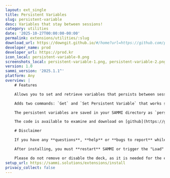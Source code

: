 ```yaml
---
layout: ext_single
title: Persistent Variables
slug: persistent-variable
desc: Variables that stay between sessions!
category: utilities
date: '2025-10-27T00:00:00-00:00'
permalink: extensions/utilities/:slug
download_url: https://downgit.github.io/#/home?url=https://github.com/prodzpod/SAMMI-Extensions/blob/main/Persistent%20Variables.sef
developer_name: prod
developer_url: https://prod.kr
icon_local: persistent-variable-0.png
screenshots_local: persistent-variable-1.png, persistent-variable-2.png, persistent-variable-3.png
version: 1.0
sammi_version: '2025.1.1^'
platform: Any
overview: |
    # Features

    Allows you to set and retrieve variables that persists between sessions, meaning it will stay even after you turn off SAMMI.

    Adds two commands: `Get` and `Set Persistent Variable` that works similarly to other get/set variable SAMMI commands.

    The persistent variables are saved in your SAMMI directory as `persistent_variables.json`.

    The code is available to examine and download on [github](https://github.com/prodzpod/SAMMI-Extensions/tree/main).

    # Disclaimer

    If you have any **questions**, **help** or **bugs to report** while using this extension, please message me at @pr_d on discord! I'd be glad to help you out.

    After installing, you must **restart** SAMMI or trigger the "Load" button in the newly loaded deck.

    Please do not remove or disable the deck, as it is needed for the extension to work properly.
setup_url: https://sammi.solutions/extensions/install
privacy_collect: false
---
```

